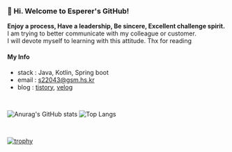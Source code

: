 ### 👋 Hi. Welcome to Esperer's GitHub!

**Enjoy a process, Have a leadership, Be sincere, Excellent challenge spirit.**  
I am trying to better communicate with my colleague or customer.  
I will devote myself to learning with this attitude. Thx for reading  

#### My Info
- stack : Java, Kotlin, Spring boot
- email : s22043@gsm.hs.kr
- blog : [tistory](https://esperer.tistory.com), [velog](https://velog.io/@hope0206)

<br>

![Anurag's GitHub stats](https://github-readme-stats.vercel.app/api?username=esperar&show_icons=true&theme=tokyonight)
![Top Langs](https://github-readme-stats.vercel.app/api/top-langs/?username=esperar&layout=compact&theme=tokyonight)

<br>

[![trophy](https://github-profile-trophy.vercel.app/?username=esperar&theme=onedark)](https://github.com/ryo-ma/github-profile-trophy)
